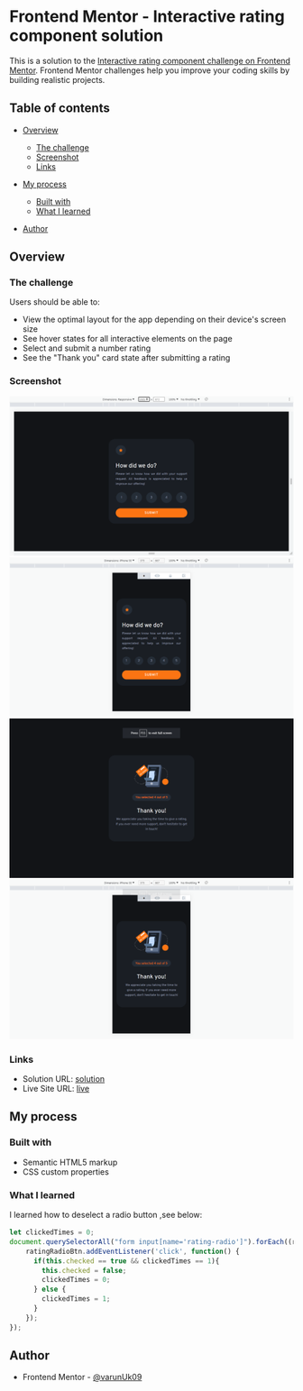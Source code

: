 # Frontend Mentor - Interactive rating component solution

This is a solution to the [Interactive rating component challenge on Frontend Mentor](https://www.frontendmentor.io/challenges/interactive-rating-component-koxpeBUmI). Frontend Mentor challenges help you improve your coding skills by building realistic projects. 

## Table of contents

- [Overview](#overview)
  - [The challenge](#the-challenge)
  - [Screenshot](#screenshot)
  - [Links](#links)
- [My process](#my-process)
  - [Built with](#built-with)
  - [What I learned](#what-i-learned)

- [Author](#author)


## Overview

### The challenge

Users should be able to:

- View the optimal layout for the app depending on their device's screen size
- See hover states for all interactive elements on the page
- Select and submit a number rating
- See the "Thank you" card state after submitting a rating

### Screenshot

![](./screenshot/desktop.png)
![](./screenshot/mobile.png)
![](./screenshot/desktop-thank-you-state.png)
![](./screenshot/mobile-thanku-state.png)

### Links

- Solution URL: [solution](https://github.com/varunUk09/HTML_PRACTICE_PROJECTS/tree/master/interactive-rating-component)
- Live Site URL: [live](https://varunuk09.github.io/HTML_PRACTICE_PROJECTS/interactive-rating-component/)

## My process

### Built with

- Semantic HTML5 markup
- CSS custom properties


### What I learned

I learned how to deselect a radio button ,see below:

```js
let clickedTimes = 0;
document.querySelectorAll("form input[name='rating-radio']").forEach((ratingRadioBtn) => {
    ratingRadioBtn.addEventListener('click', function() {
      if(this.checked == true && clickedTimes == 1){
        this.checked = false;
        clickedTimes = 0;
      } else {
        clickedTimes = 1;
      }
    });
});
```


## Author

- Frontend Mentor - [@varunUk09](https://www.frontendmentor.io/profile/varunUk09)


